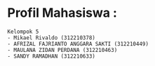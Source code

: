 # Profil Mahasiswa :
```
Kelompok 5
- Mikael Rivaldo (312210378)
- AFRIZAL FAJRIANTO ANGGARA SAKTI (312210449)
- MAULANA ZIDAN PERDANA (312210463)
- SANDY RAMADHAN (312210633)
```
